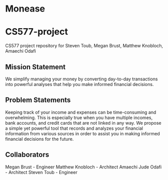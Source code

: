 # Monease
# CS577-project
CS577 project repository for Steven Toub, Megan Brust, Matthew Knobloch, Amaechi Odafi

## Mission Statement
We simplify managing your money by converting day-to-day transactions into powerful analyses that help you make informed financial decisions.

## Problem Statements
Keeping track of your income and expenses can be time-consuming and overwhelming. This is especially true when you have multiple incomes, bank accounts, and credit cards that are not linked in any way. We propose a simple yet powerful tool that records and analyzes your financial information from various sources in order to assist you in making informed financial decisions for the future.

## Collaborators
Megan Brust - Engineer
Matthew Knobloch - Architect
Amaechi Jude Odafi - Architect
Steven Toub - Engineer
